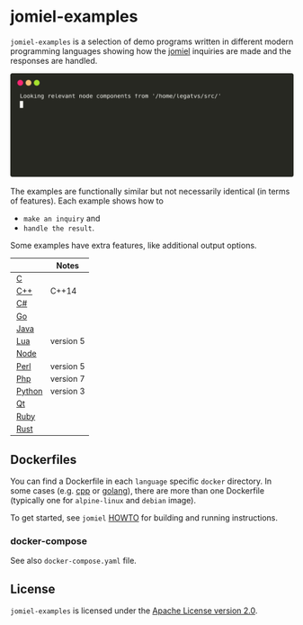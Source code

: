 # jomiel-examples

`jomiel-examples` is a selection of demo programs written in different
modern programming languages showing how the [jomiel] inquiries are made
and the responses are handled.

![Example](./docs/demo.svg)

The examples are functionally similar but not necessarily identical (in
terms of features). Each example shows how to

- `make an inquiry` and
- `handle the result`.

Some examples have extra features, like additional output options.

|                                                                           | Notes     |
| ------------------------------------------------------------------------- | --------- |
|  [C](https://github.com/guendto/jomiel-examples/blob/master/c)            |           |
|  [C++](https://github.com/guendto/jomiel-examples/blob/master/cpp)        | C++14     |
|  [C#](https://github.com/guendto/jomiel-examples/blob/master/csharp)      |           |
|  [Go](https://github.com/guendto/jomiel-examples/blob/master/golang)      |           |
|  [Java](https://github.com/guendto/jomiel-examples/blob/master/java)      |           |
|  [Lua](https://github.com/guendto/jomiel-examples/blob/master/lua5)       | version 5 |
|  [Node](https://github.com/guendto/jomiel-examples/blob/master/nodejs)    |           |
|  [Perl](https://github.com/guendto/jomiel-examples/blob/master/perl5)     | version 5 |
|  [Php](https://github.com/guendto/jomiel-examples/blob/master/php7)       | version 7 |
|  [Python](https://github.com/guendto/jomiel-examples/blob/master/python3) | version 3 |
|  [Qt](https://github.com/guendto/jomiel-examples/blob/master/qt)          |           |
|  [Ruby](https://github.com/guendto/jomiel-examples/blob/master/ruby)      |           |
|  [Rust](https://github.com/guendto/jomiel-examples/blob/master/rust)      |           |

## Dockerfiles

You can find a Dockerfile in each `language` specific `docker`
directory. In some cases (e.g. [cpp] or [golang]), there are more than
one Dockerfile (typically one for `alpine-linux` and `debian` image).

To get started, see `jomiel` [HOWTO] for building and running
instructions.

### docker-compose

See also `docker-compose.yaml` file.

## License

`jomiel-examples` is licensed under the [Apache License version
2.0][aplv2].

[howto]: https://github.com/guendto/jomiel/blob/master/docs/HOWTO.md#build-and-run-jomiel-in-a-container
[aplv2]: https://www.tldrlegal.com/l/apache2
[jomiel]: https://github.com/guendto/jomiel
[cpp]: https://github.com/guendto/jomiel-examples/blob/master/cpp/docker
[golang]: https://github.com/guendto/jomiel-examples/blob/master/golang/docker
